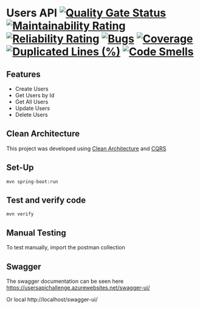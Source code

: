 # Users API [![Quality Gate Status](https://sonarcloud.io/api/project_badges/measure?project=fpineda3105_users-api&metric=alert_status)](https://sonarcloud.io/dashboard?id=fpineda3105_users-api) [![Maintainability Rating](https://sonarcloud.io/api/project_badges/measure?project=fpineda3105_users-api&metric=sqale_rating)](https://sonarcloud.io/dashboard?id=fpineda3105_users-api) [![Reliability Rating](https://sonarcloud.io/api/project_badges/measure?project=fpineda3105_users-api&metric=reliability_rating)](https://sonarcloud.io/dashboard?id=fpineda3105_users-api) [![Bugs](https://sonarcloud.io/api/project_badges/measure?project=fpineda3105_users-api&metric=bugs)](https://sonarcloud.io/dashboard?id=fpineda3105_users-api) [![Coverage](https://sonarcloud.io/api/project_badges/measure?project=fpineda3105_users-api&metric=coverage)](https://sonarcloud.io/dashboard?id=fpineda3105_users-api) [![Duplicated Lines (%)](https://sonarcloud.io/api/project_badges/measure?project=fpineda3105_users-api&metric=duplicated_lines_density)](https://sonarcloud.io/dashboard?id=fpineda3105_users-api) [![Code Smells](https://sonarcloud.io/api/project_badges/measure?project=fpineda3105_users-api&metric=code_smells)](https://sonarcloud.io/dashboard?id=fpineda3105_users-api)

## Features

- Create Users
- Get Users by Id
- Get All Users
- Update Users
- Delete Users

## Clean Architecture
This project was developed using [Clean Architecture](https://blog.cleancoder.com/uncle-bob/2012/08/13/the-clean-architecture.html) and [CQRS](https://martinfowler.com/bliki/CQRS.html)

## Set-Up

```
mvn spring-boot:run
```

## Test and verify code

```
mvn verify
```

## Manual Testing
To test manually, import the postman collection

## Swagger
The swagger documentation can be seen here
https://usersapichallenge.azurewebsites.net/swagger-ui/

Or local http://localhost/swagger-ui/
